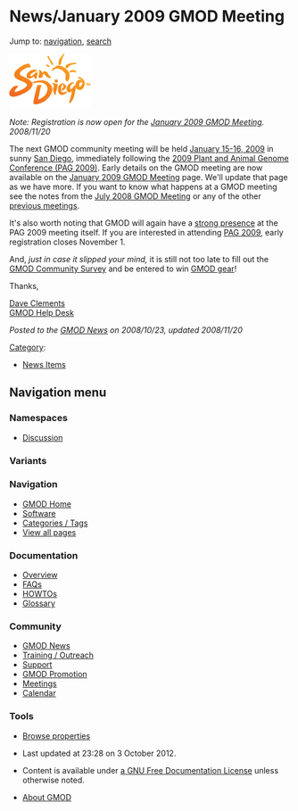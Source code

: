 



<span id="top"></span>




# <span dir="auto">News/January 2009 GMOD Meeting</span>






Jump to: [navigation](#mw-navigation), [search](#p-search)




<a href="../File:SanDiegoConvention.gif" class="image"
title="January in San Diego - think about that"><img
src="https://raw.githubusercontent.com/GMOD/gmod.github.io/main/mediawiki/images/a/a6/SanDiegoConvention.gif" width="145"
height="97" alt="January in San Diego - think about that" /></a>



*Note: Registration is now open for the [January 2009 GMOD
Meeting](../January_2009_GMOD_Meeting "January 2009 GMOD Meeting").
2008/11/20*

The next GMOD community meeting will be held [January 15-16,
2009](../January_2009_GMOD_Meeting "January 2009 GMOD Meeting") in sunny
<a href="http://www.sandiego.org/nav/Visitors" class="external text"
rel="nofollow">San Diego</a>, immediately following the [2009 Plant and
Animal Genome Conference (PAG 2009)](../PAG_2009 "PAG 2009"). Early
details on the GMOD meeting are now available on the [January 2009 GMOD
Meeting](../January_2009_GMOD_Meeting "January 2009 GMOD Meeting") page.
We'll update that page as we have more. If you want to know what happens
at a GMOD meeting see the notes from the [July 2008 GMOD
Meeting](../July_2008_GMOD_Meeting "July 2008 GMOD Meeting") or any of
the other [previous meetings](../Category%3AMeetings "Category%3AMeetings").

It's also worth noting that GMOD will again have a [strong
presence](../PAG_2009 "PAG 2009") at the PAG 2009 meeting itself. If you
are interested in attending
<a href="http://www.intl-pag.org/" class="external text"
rel="nofollow">PAG 2009</a>, early registration closes November 1.

And, *just in case it slipped your mind,* it is still not too late to
fill out the [GMOD Community
Survey](../2008_GMOD_Community_Survey "2008 GMOD Community Survey") and
be entered to win [GMOD gear](#Get_GMOD_Gear.21)!

Thanks,

[Dave Clements](../User%3AClements "User%3AClements")  
[GMOD Help Desk](../GMOD_Help_Desk "GMOD Help Desk")

  



*Posted to the [GMOD News](../GMOD_News "GMOD News") on 2008/10/23,
updated 2008/11/20*






[Category](../Special%3ACategories "Special%3ACategories"):

- [News Items](../Category%3ANews_Items "Category%3ANews Items")






## Navigation menu



### Namespaces


- <span id="ca-talk"><a
  href="http://gmod.org/mediawiki/index.php?title=Talk:News/January_2009_GMOD_Meeting&amp;action=edit&amp;redlink=1"
  accesskey="t"
  title="Discussion about the content page [t]">Discussion</a></span>


### 

### Variants[](#)








<a href="../Main_Page"
style="background-image: url(../../images/GMOD-cogs.png);"
title="Visit the main page"></a>


### Navigation



- <span id="n-GMOD-Home">[GMOD Home](../Main_Page)</span>
- <span id="n-Software">[Software](../GMOD_Components)</span>
- <span id="n-Categories-.2F-Tags">[Categories /
  Tags](../Categories)</span>
- <span id="n-View-all-pages">[View all
  pages](../Special:AllPages)</span>




### Documentation



- <span id="n-Overview">[Overview](../Overview)</span>
- <span id="n-FAQs">[FAQs](../Category%3AFAQ)</span>
- <span id="n-HOWTOs">[HOWTOs](../Category%3AHOWTO)</span>
- <span id="n-Glossary">[Glossary](../Glossary)</span>




### Community



- <span id="n-GMOD-News">[GMOD News](../GMOD_News)</span>
- <span id="n-Training-.2F-Outreach">[Training /
  Outreach](../Training_and_Outreach)</span>
- <span id="n-Support">[Support](../Support)</span>
- <span id="n-GMOD-Promotion">[GMOD Promotion](../GMOD_Promotion)</span>
- <span id="n-Meetings">[Meetings](../Meetings)</span>
- <span id="n-Calendar">[Calendar](../Calendar)</span>




### Tools

- <span id="t-smwbrowselink"><a href="../Special%3ABrowse/News-2FJanuary_2009_GMOD_Meeting"
  rel="smw-browse">Browse properties</a></span>



- <span id="footer-info-lastmod">Last updated at 23:28 on 3 October
  2012.</span>
<!-- - <span id="footer-info-viewcount">6,876 page views.</span> -->
- <span id="footer-info-copyright">Content is available under
  <a href="http://www.gnu.org/licenses/fdl-1.3.html" class="external"
  rel="nofollow">a GNU Free Documentation License</a> unless otherwise
  noted.</span>

<!-- -->

- <span id="footer-places-about">[About
  GMOD](../GMOD%3AAbout "GMOD%3AAbout")</span>

<!-- -->




